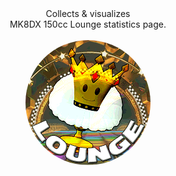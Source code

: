 <div style="text-align: center;"> 
Collects & visualizes<br>
MK8DX 150cc Lounge statistics page.
</div>
<br/>

<div align="center">
<img src="./logo.gif" style="border-radius:100%">
</div>

